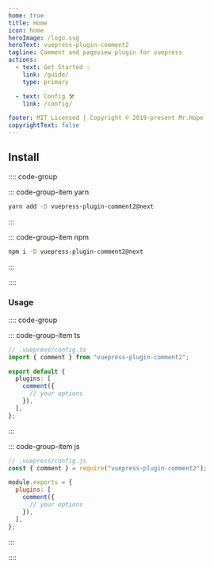 ```yaml
---
home: true
title: Home
icon: home
heroImage: /logo.svg
heroText: vuepress-plugin-comment2
tagline: Comment and pageview plugin for vuepress
actions:
  - text: Get Started 💡
    link: /guide/
    type: primary

  - text: Config 🛠
    link: /config/

footer: MIT Licensed | Copyright © 2019-present Mr.Hope
copyrightText: false
---
```


## Install

:::: code-group

::: code-group-item yarn

```bash
yarn add -D vuepress-plugin-comment2@next
```

:::

::: code-group-item npm

```bash
npm i -D vuepress-plugin-comment2@next
```

:::

::::

### Usage

:::: code-group

::: code-group-item ts

```ts
// .vuepress/config.ts
import { comment } from "vuepress-plugin-comment2";

export default {
  plugins: [
    comment({
      // your options
    }),
  ],
};
```

:::

::: code-group-item js

```js
// .vuepress/config.js
const { comment } = require("vuepress-plugin-comment2");

module.exports = {
  plugins: [
    comment({
      // your options
    }),
  ],
};
```

:::

::::

